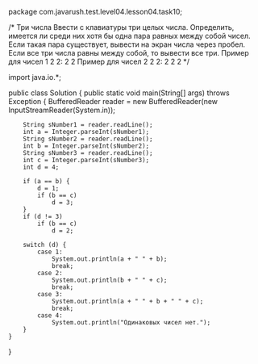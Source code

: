 package com.javarush.test.level04.lesson04.task10;

/* Три числа
Ввести с клавиатуры три целых числа. Определить, имеется ли среди них хотя бы одна пара равных между собой чисел.
Если такая пара существует, вывести на экран числа через пробел. Если все три числа равны между собой, то вывести все три.
Пример для чисел 1 2 2:
2 2
Пример для чисел 2 2 2:
2 2 2
*/

import java.io.*;

public class Solution {
    public static void main(String[] args) throws Exception {
        BufferedReader reader = new BufferedReader(new InputStreamReader(System.in));

        String sNumber1 = reader.readLine();
        int a = Integer.parseInt(sNumber1);
        String sNumber2 = reader.readLine();
        int b = Integer.parseInt(sNumber2);
        String sNumber3 = reader.readLine();
        int c = Integer.parseInt(sNumber3);
        int d = 4;

        if (a == b) {
            d = 1;
            if (b == c)
                d = 3;
        }
        if (d != 3)
            if (b == c)
                d = 2;

        switch (d) {
            case 1:
                System.out.println(a + " " + b);
                break;
            case 2:
                System.out.println(b + " " + c);
                break;
            case 3:
                System.out.println(a + " " + b + " " + c);
                break;
            case 4:
                System.out.println("Одинаковых чисел нет.");
        }
    }
}
